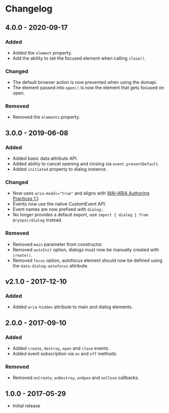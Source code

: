# Changelog

## 4.0.0 - 2020-09-17

### Added

- Added the `element` property.
- Add the ability to set the focused element when calling `close()`.

### Changed

- The default browser action is now prevented when using the domapi.
- The element passed into `open()` is now the element that gets focused on open.

### Removed

- Removed the `elements` property.

## 3.0.0 - 2019-06-08

### Added

- Added basic data attribute API.
- Added ability to cancel opening and closing via `event.preventDefault`.
- Added `initiated` property to dialog instance.

### Changed

- Now uses `aria-modal="true"` and aligns with [WAI-ARIA Authoring Practices 1.1](https://www.w3.org/TR/wai-aria-practices-1.1/#dialog_modal).
- Events now use the native CustomEvent API.
- Event names are now prefixed with `dialog:`.
- No longer provides a default export, use `import { dialog } from @rynpsc/dialog` instead.

### Removed

- Removed `main` parameter from constructor.
- Removed `autoInit` option, dialogs must now be manually created with `create()`.
- Removed `focus` option, autofocus element should now be defined using the `data-dialog-autofocus` attribute.

## v2.1.0 - 2017-12-10

### Added

- Added `aria-hidden` attribute to main and dialog elements.

## 2.0.0 - 2017-09-10

### Added

- Added `create`, `destroy`, `open` and `close` events.
- Added event subscription via `on` and `off` methods.

### Removed

- Removed `onCreate`, `onDestroy`, `onOpen` and `onClose` callbacks.

## 1.0.0 - 2017-05-29

- Initial release
